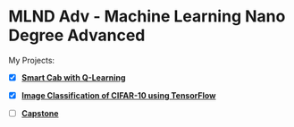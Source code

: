 # MLND Adv - Machine Learning Nano Degree Advanced

My Projects:

- [x] [**Smart Cab with Q-Learning**](https://github.com/jagans94/machine-learning/tree/master/projects/smartcab)

- [x] [**Image Classification of CIFAR-10 using TensorFlow**](https://github.com/jagans94/machine-learning/tree/master/projects/image-classification)

- [ ] [**Capstone**](https://github.com/jagans94/machine-learning/tree/master/projects/capstone)